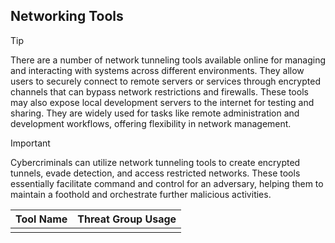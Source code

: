 ## Networking Tools

> [!TIP]
> There are a number of network tunneling tools available online for managing and interacting with systems across different environments. They allow users to securely connect to remote servers or services through encrypted channels that can bypass network restrictions and firewalls. These tools may also expose local development servers to the internet for testing and sharing. They are widely used for tasks like remote administration and development workflows, offering flexibility in network management.

> [!IMPORTANT]
> Cybercriminals can utilize network tunneling tools to create encrypted tunnels, evade detection, and access restricted networks. These tools essentially facilitate command and control for an adversary, helping them to maintain a foothold and orchestrate further malicious activities.

| Tool Name | Threat Group Usage |
|---|---|
| | |
